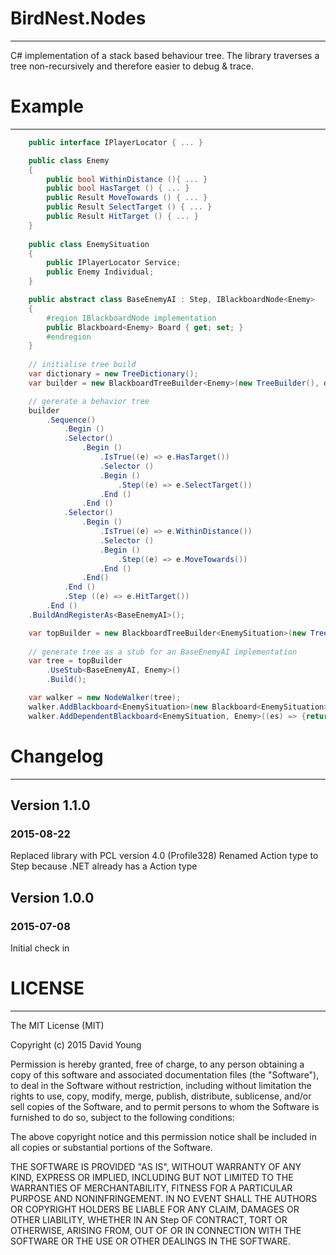 # BirdNest.Nodes
---
C# implementation of a stack based behaviour tree. The library traverses a tree
non-recursively and therefore easier to debug & trace.
# Example
---

```C#
	public interface IPlayerLocator	{ ... }

	public class Enemy
	{
		public bool WithinDistance (){ ... }
		public bool HasTarget () { ... }
		public Result MoveTowards () { ... }
		public Result SelectTarget () { ... }
		public Result HitTarget () { ... } 
	}	
	
	public class EnemySituation
	{
		public IPlayerLocator Service;
		public Enemy Individual;
	}

	public abstract class BaseEnemyAI : Step, IBlackboardNode<Enemy>
	{
		#region IBlackboardNode implementation
		public Blackboard<Enemy> Board { get; set; }
		#endregion
	}	
	
	// initialise tree build
	var dictionary = new TreeDictionary();
	var builder = new BlackboardTreeBuilder<Enemy>(new TreeBuilder(), dictionary);

	// gererate a behavior tree
	builder
		.Sequence()
			.Begin ()
			.Selector()
				.Begin ()
					.IsTrue((e) => e.HasTarget())
					.Selector ()
					.Begin ()
						.Step((e) => e.SelectTarget())
					.End ()
				.End ()
			.Selector()
				.Begin ()
					.IsTrue((e) => e.WithinDistance())
					.Selector ()
					.Begin ()
						.Step((e) => e.MoveTowards())
					.End ()
				.End()
			.End ()
			.Step ((e) => e.HitTarget())
		.End ()
	.BuildAndRegisterAs<BaseEnemyAI>();

	var topBuilder = new BlackboardTreeBuilder<EnemySituation>(new TreeBuilder(), dictionary);
	
	// generate tree as a stub for an BaseEnemyAI implementation
	var tree = topBuilder
		.UseStub<BaseEnemyAI, Enemy>()
		.Build();

	var walker = new NodeWalker(tree);
	walker.AddBlackboard<EnemySituation>(new Blackboard<EnemySituation>{ Context = new EnemySituation()});
	walker.AddDependentBlackboard<EnemySituation, Enemy>((es) => {return es.Individual;});
```

# Changelog
---
## Version 1.1.0 
### 2015-08-22
Replaced library with PCL version 4.0 (Profile328)
Renamed Action type to Step because .NET already has a Action type

## Version 1.0.0 
### 2015-07-08
Initial check in

# LICENSE 
---
The MIT License (MIT)

Copyright (c) 2015 David Young

Permission is hereby granted, free of charge, to any person obtaining a copy
of this software and associated documentation files (the "Software"), to deal
in the Software without restriction, including without limitation the rights
to use, copy, modify, merge, publish, distribute, sublicense, and/or sell
copies of the Software, and to permit persons to whom the Software is
furnished to do so, subject to the following conditions:

The above copyright notice and this permission notice shall be included in
all copies or substantial portions of the Software.

THE SOFTWARE IS PROVIDED "AS IS", WITHOUT WARRANTY OF ANY KIND, EXPRESS OR
IMPLIED, INCLUDING BUT NOT LIMITED TO THE WARRANTIES OF MERCHANTABILITY,
FITNESS FOR A PARTICULAR PURPOSE AND NONINFRINGEMENT. IN NO EVENT SHALL THE
AUTHORS OR COPYRIGHT HOLDERS BE LIABLE FOR ANY CLAIM, DAMAGES OR OTHER
LIABILITY, WHETHER IN AN Step OF CONTRACT, TORT OR OTHERWISE, ARISING FROM,
OUT OF OR IN CONNECTION WITH THE SOFTWARE OR THE USE OR OTHER DEALINGS IN
THE SOFTWARE.

